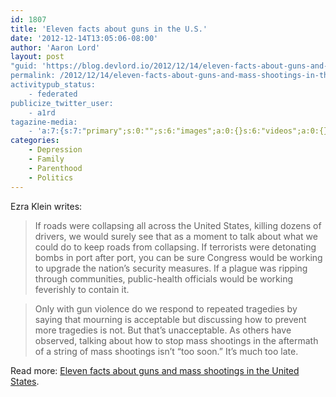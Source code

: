 ```yaml
---
id: 1807
title: 'Eleven facts about guns in the U.S.'
date: '2012-12-14T13:05:06-08:00'
author: 'Aaron Lord'
layout: post
"guid: 'https://blog.devlord.io/2012/12/14/eleven-facts-about-guns-and-mass-shootings-in-the-united-states/'
permalink: /2012/12/14/eleven-facts-about-guns-and-mass-shootings-in-the-united-states/
activitypub_status:
    - federated
publicize_twitter_user:
    - a1rd
tagazine-media:
    - 'a:7:{s:7:"primary";s:0:"";s:6:"images";a:0:{}s:6:"videos";a:0:{}s:11:"image_count";i:0;s:6:"author";s:8:"28099389";s:7:"blog_id";s:8:"28571045";s:9:"mod_stamp";s:19:"2012-12-14 21:07:06";}'
categories:
    - Depression
    - Family
    - Parenthood
    - Politics
---
```


Ezra Klein writes:
<blockquote>If roads were collapsing all across the United States, killing dozens of drivers, we would surely see that as a moment to talk about what we could do to keep roads from collapsing. If terrorists were detonating bombs in port after port, you can be sure Congress would be working to upgrade the nation’s security measures. If a plague was ripping through communities, public-health officials would be working feverishly to contain it.</blockquote><blockquote>Only with gun violence do we respond to repeated tragedies by saying that mourning is acceptable but discussing how to prevent more tragedies is not. But that’s unacceptable. As others have observed, talking about how to stop mass shootings in the aftermath of a string of mass shootings isn’t “too soon.” It’s much too late.</blockquote>
Read more: <a href="http://www.washingtonpost.com/blogs/wonkblog/wp/2012/12/14/nine-facts-about-guns-and-mass-shootings-in-the-united-states/">Eleven facts about guns and mass shootings in the United States</a>.